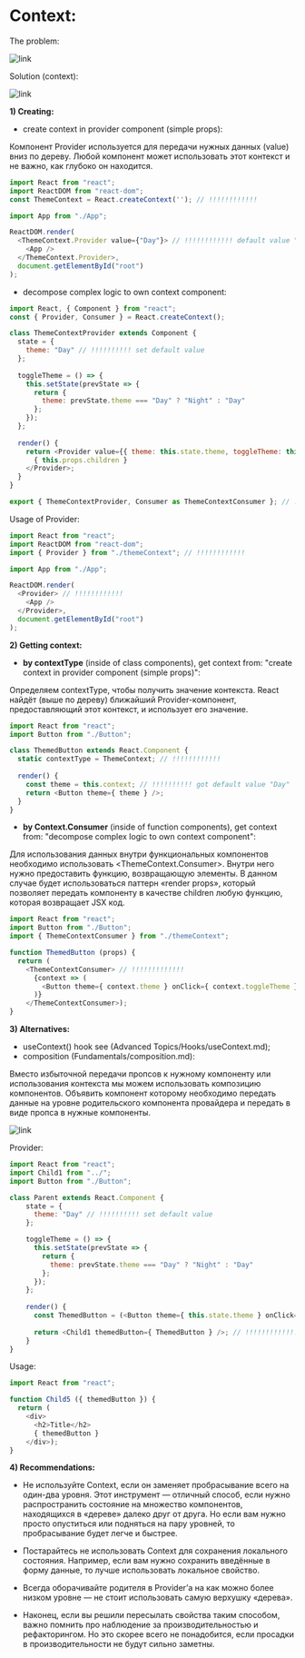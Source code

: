 # Context:  

The problem:  

![link](https://tproger.ru/s3/uploads/2019/11/ey25z0hvmy31xiiqqwgq.jpg)

Solution (context):

![link](https://tproger.ru/s3/uploads/2019/11/ckfpokb2cz3ffmn8238i.jpg)

**1) Creating:**  

  - create context in provider component (simple props):

Компонент Provider используется для передачи нужных данных (value) вниз по дереву. Любой компонент может использовать
этот контекст и не важно, как глубоко он находится.
```js
import React from "react";
import ReactDOM from "react-dom";
const ThemeContext = React.createContext(''); // !!!!!!!!!!!!

import App from "./App";

ReactDOM.render(
  <ThemeContext.Provider value={"Day"}> // !!!!!!!!!!!! default value "Day"
    <App />
  </ThemeContext.Provider>,
  document.getElementById("root")
);
```

  - decompose complex logic to own context component:
```js
import React, { Component } from "react";
const { Provider, Consumer } = React.createContext();

class ThemeContextProvider extends Component {
  state = {
    theme: "Day" // !!!!!!!!!! set default value
  };
  
  toggleTheme = () => {
    this.setState(prevState => {
      return {
        theme: prevState.theme === "Day" ? "Night" : "Day"
      };
    });
  };
  
  render() {
    return <Provider value={{ theme: this.state.theme, toggleTheme: this.toggleTheme }}> // !!!!!!!!!!!!
      { this.props.children }
    </Provider>;  
  }
}

export { ThemeContextProvider, Consumer as ThemeContextConsumer }; // !!!!!!!!!!!!
```
Usage of Provider:
```js
import React from "react";
import ReactDOM from "react-dom";
import { Provider } from "./themeContext"; // !!!!!!!!!!!!

import App from "./App";

ReactDOM.render(
  <Provider> // !!!!!!!!!!!!
    <App />
  </Provider>,
  document.getElementById("root")
);
```

**2) Getting context:**  
  - **by contextType** (inside of class components), get context from: "create context in provider component 
(simple props)":  

Определяем contextType, чтобы получить значение контекста. React найдёт (выше по дереву) ближайший 
Provider-компонент, предоставляющий этот контекст, и использует его значение.
```js
import React from "react";
import Button from "./Button";

class ThemedButton extends React.Component {
  static contextType = ThemeContext; // !!!!!!!!!!!!
  
  render() {
    const theme = this.context; // !!!!!!!!!! got default value "Day"
    return <Button theme={ theme } />;
  }
}
```

  - **by Context.Consumer** (inside of function components), get context from: "decompose complex logic to own 
context component":  

Для использования данных внутри функциональных компонентов необходимо использовать <ThemeContext.Consumer>. 
Внутри него нужно предоставить функцию, возвращающую элементы. В данном случае будет использоваться паттерн 
«render props», который позволяет передать компоненту в качестве children любую функцию, которая возвращает 
JSX код.
```js
import React from "react";
import Button from "./Button";
import { ThemeContextConsumer } from "./themeContext";

function ThemedButton (props) {
  return ( 
    <ThemeContextConsumer> // !!!!!!!!!!!!!
      {context => ( 
        <Button theme={ context.theme } onClick={ context.toggleTheme } />  // !!!!!!!!!! got default value "Day" && click handler
      )}
    </ThemeContextConsumer>);
}
```

**3) Alternatives:**  
  - useContext() hook see (Advanced Topics/Hooks/useContext.md);
  - composition (Fundamentals/composition.md):  

Вместо избыточной передачи пропсов к нужному компоненту или использования контекста мы можем использовать
композицию компонентов. Объявить компонент которому необходимо передать данные на уровне родительского 
компонента провайдера и передать в виде пропса в нужные компоненты.

![link](https://drive.google.com/uc?id=1DhOeasCpa-eRALh8ZWjnREytK5YUT1os)

Provider: 
```js
import React from "react";
import Child1 from "../";
import Button from "./Button";

class Parent extends React.Component {
    state = {
      theme: "Day" // !!!!!!!!!! set default value
    };

    toggleTheme = () => {
      this.setState(prevState => {
        return {
          theme: prevState.theme === "Day" ? "Night" : "Day"
        };
      });
    };
    
    render() {
      const ThemedButton = (<Button theme={ this.state.theme } onClick={ this.toggleTheme } />); // !!!!!!!!!!
      
      return <Child1 themedButton={ ThemedButton } />; // !!!!!!!!!!!!!
    }
}
```

Usage:
```js
import React from "react";

function Child5 ({ themedButton }) {
  return ( 
    <div> 
      <h2>Title</h2>
      { themedButton } 
    </div>);
}
```

**4) Recommendations:**  

  - Не используйте Context, если он заменяет пробрасывание всего на один-два уровня. Этот 
    инструмент — отличный способ, если нужно распространить состояние на множество компонентов, 
    находящихся в «дереве» далеко друг от друга. Но если вам нужно просто опуститься или подняться
    на пару уровней, то пробрасывание будет легче и быстрее.
    
  - Постарайтесь не использовать Context для сохранения локального состояния. Например, если вам 
    нужно сохранить введённые в форму данные, то лучше использовать локальное свойство.
    
  - Всегда оборачивайте родителя в Provider’а на как можно более низком уровне — не стоит 
    использовать самую верхушку «дерева».
    
  - Наконец, если вы решили пересылать свойства таким способом, важно помнить про наблюдение 
    за производительностью и рефакторингом. Но это скорее всего не понадобится, если просадки в
    производительности не будут сильно заметны.